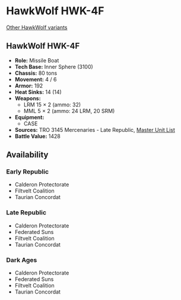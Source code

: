 # HawkWolf HWK-4F

[Other HawkWolf variants](../hawkwolf.md)

## HawkWolf HWK-4F
- **Role:** Missile Boat
- **Tech Base:** Inner Sphere (3100)
- **Chassis:** 80 tons
- **Movement:** 4 / 6
- **Armor:** 192
- **Heat Sinks:** 14 (14)
- **Weapons:**
  - LRM 15 × 2 (ammo: 32)
  - MML 5 × 2 (ammo: 24 LRM, 20 SRM)
- **Equipment:**
  - CASE
- **Sources:** TRO 3145 Mercenaries - Late Republic, [Master Unit List](http://masterunitlist.info/Unit/Details/6576/hawkwolf-hwk-4f)
- **Battle Value:** 1428

## Availability

### Early Republic
- Calderon Protectorate
- Filtvelt Coalition
- Taurian Concordat

### Late Republic
- Calderon Protectorate
- Federated Suns
- Filtvelt Coalition
- Taurian Concordat

### Dark Ages
- Calderon Protectorate
- Federated Suns
- Filtvelt Coalition
- Taurian Concordat

